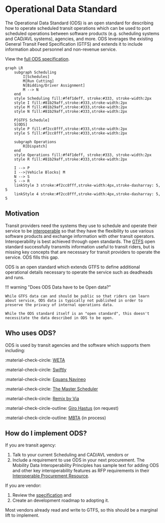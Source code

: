 # Operational Data Standard

The Operational Data Standard (ODS) is an open standard for describing how to operate scheduled transit operations which can be used to port scheduled operations between software products (e.g. scheduling systems and CAD/AVL systems), agencies, and more. ODS leverages the existing General Transit Feed Specification (GTFS) and extends it to include information about personnel and non-revenue service.

View the [full ODS specification](./spec/index.md).

```mermaid
graph LR
    subgraph Scheduling
        I[Schedules]
        M[Run Cutting]
        N[Bidding/Driver Assignment]
        M --> N
    end
    style Scheduling fill:#f4f1deff, stroke:#333, stroke-width:2px
    style I fill:#81b29aff,stroke:#333,stroke-width:2px
    style M fill:#81b29aff,stroke:#333,stroke-width:2px
    style N fill:#81b29aff,stroke:#333,stroke-width:2px

    P[GTFS Schedule]
    S[ODS]
    style P fill:#f2cc8fff,stroke:#333,stroke-width:2px
    style S fill:#f2cc8fff,stroke:#333,stroke-width:2px

    subgraph Operations
        R[Dispatch]
    end
    style Operations fill:#f4f1deff, stroke:#333, stroke-width:2px
    style R fill:#81b29aff,stroke:#333,stroke-width:2px

    I --> P
    I -->|Vehicle Blocks| M
    N --> S
    S --> R
    linkStyle 3 stroke:#f2cc8fff,stroke-width:4px,stroke-dasharray: 5, 5
    linkStyle 4 stroke:#f2cc8fff,stroke-width:4px,stroke-dasharray: 5, 5

```

## Motivation

Transit providers need the systems they use to schedule and operate their service to be [interoperable](https://www.interoperablemobility.org/) so that they have the flexibility to use various software products and exchange information with other transit operators. Interoperability is best achieved through open standards. The [GTFS](https://gtfs.org) open standard successfully transmits information useful to transit riders, but is missing key concepts that are necessary for transit providers to operate the service. ODS fills this gap.

ODS is an open standard which extends GTFS to define additional operational details necessary to operate the service such as deadheads and runs.  

!!! warning "Does ODS Data have to be Open data?"

    While GTFS data can and should be public so that riders can learn about service, ODS data is typically not published in order to preserve the privacy of internal operations data.

    While the ODS standard itself is an "open standard", this doesn't necessitate the data described in ODS to be open.

## Who uses ODS?

ODS is used by transit agencies and the software which supports them including:

:material-check-circle: [WETA](https://weta.sanfranciscobayferry.com/)

:material-check-circle: [Swiftly](https://www.goswift.ly/)

:material-check-circle: [Equans Navineo](https://navineo.co/about-navineo/)

:material-check-circle: [The Master Scheduler](https://themasterscheduler.com/)

:material-check-circle: [Remix by Via](https://www.remix.com/)

:material-check-circle-outline: [Giro Hastus](https://www.giro.com/) (on request)

:material-check-circle-outline: [MBTA](http://mbta.com) (in process)

## How do I implement ODS?

If you are transit agency:

1. Talk to your current Scheduling and CAD/AVL vendors or
2. Include a requirement to use ODS in your next procurement.  The Mobility Data Interoperability Principles has sample text for adding ODS and other key interoperability features as RFP requirements in their [Interoperable Procurement Resource](https://www.interoperablemobility.org/procurement/).

If you are vendor:

1. Review the [specification](./spec/index.md) and
2. Create an development roadmap to adopting it.

Most vendors already read and write to GTFS, so this should be a marginal lift to implement.
